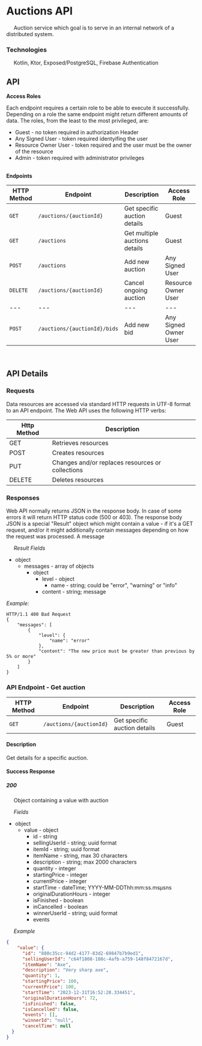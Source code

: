 # Auctions API

&nbsp;&nbsp;&nbsp;&nbsp; Auction service which goal is to serve in an internal network of a distributed system.

### Technologies

&nbsp;&nbsp;&nbsp;&nbsp; Kotlin, Ktor, Exposed/PostgreSQL, Firebase Authentication

## API

**Access Roles**  
  
Each endpoint requires a certain role to be able to execute it successfully. Depending on a role the same endpoint might return different amounts of data. The roles, from the least to the most privileged, are:

- Guest - no token required in authorization Header
- Any Signed User - token required identyifing the user
- Resource Owner User - token required and the user must be the owner of the resource
- Admin - token required with administrator privileges

&nbsp;&nbsp;&nbsp;&nbsp;  
**Endpoints**

| HTTP Method | Endpoint | Description | Access Role |
| --- | --- | --- | --- | 
| `GET` | `/auctions/{auctionId}` | Get specific auction details | Guest |
| `GET` | `/auctions` | Get multiple auctions details | Guest |
| `POST` | `/auctions` | Add new auction | Any Signed User |
| `DELETE` | `/auctions/{auctionId}` | Cancel ongoing auction | Resource Owner User |
| --- | --- | --- | --- |
| `POST` | `/auctions/{auctionId}/bids` | Add new bid | Any Signed Owner User |

&nbsp;&nbsp;&nbsp;&nbsp;  
## API Details

### Requests  

Data resources are accessed via standard HTTP requests in UTF-8 format to an API endpoint. The Web API uses the following HTTP verbs:

| Http Method | Description |
| --- | --- |
| GET | Retrieves resources |
| POST | Creates resources |
| PUT | Changes and/or replaces resources or collections |
| DELETE | Deletes resources |

### Responses  

Web API normally returns JSON in the response body. In case of some errors it will return HTTP status code (500 or 403). The response body JSON is a special "Result" object which might contain a value - if it's a GET request, and/or it might additionally contain messages depending on how the request was processed. A message 

&nbsp;&nbsp;&nbsp;&nbsp; *Result Fields*

- object
  - messages - array of objects
    - object
      - level - object
        - name - string; could be "error", "warning" or "info"
      - content - string; message
      
*Example:*
```
HTTP/1.1 400 Bad Request
{
    "messages": [
        {
            "level": {
                "name": "error"
            },
            "content": "The new price must be greater than previous by 5% or more"
        }
    ]
}
```

### API Endpoint - Get auction

| HTTP Method | Endpoint | Description | Access Role |
| --- | --- | --- | --- | 
| `GET` | `/auctions/{auctionId}` | Get specific auction details | Guest |

#### Description

Get details for a specific auction.

#### Success Response

##### *200*
&nbsp;&nbsp;&nbsp;&nbsp; Object containing a value with auction

&nbsp;&nbsp;&nbsp;&nbsp; *Fields*
- object
  - value - object
    - id - string
    - sellingUserId - string; uuid format
    - itemId - string; uuid format
    - itemName - string, max 30 characters
    - description - string; max 2000 characters
    - quantity - integer
    - startingPrice - integer
    - currentPrice - integer
    - startTime - dateTime; YYYY-MM-DDThh:mm:ss.msμsns
    - originalDurationHours - integer
    - isFinished - boolean
    - inCancelled - boolean
    - winnerUserId - string; uuid format
    - events

&nbsp;&nbsp;&nbsp;&nbsp; *Example*

```json
{
    "value": {
      "id": "880c35cc-94d2-4177-83d2-69847b7b9ed1",
      "sellingUserId": "c64f1808-108c-4afb-a759-148f8472167d",
      "itemName": "Axe",
      "description": "Very sharp axe",
      "quantity": 1,
      "startingPrice": 100,
      "currentPrice": 100,
      "startTime": "2023-12-31T16:52:28.334451",
      "originalDurationHours": 72,
      "isFinished": false,
      "isCancelled": false,
      "events": [],
      "winnerId": "null",
      "cancelTime": null
  }
}
```


